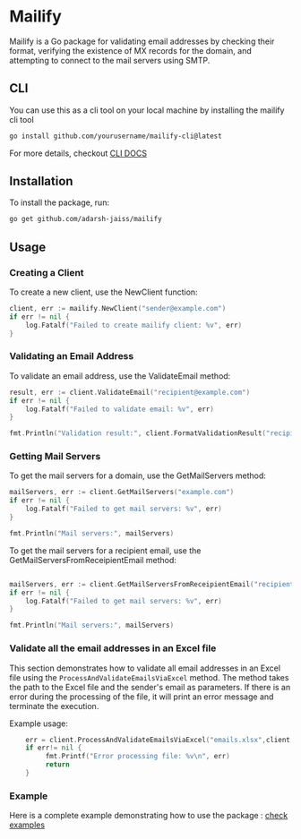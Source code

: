 # Mailify

Mailify is a Go package for validating email addresses by checking their format, verifying the existence of MX records for the domain, and attempting to connect to the mail servers using SMTP.

## CLI 

You can use this as a cli tool on your local machine by installing the mailify cli tool

```bash
go install github.com/yourusername/mailify-cli@latest
```

For more details, checkout [CLI DOCS](https://github.com/Adarsh-jaiss/mailify/blob/main/cli/README.md)


## Installation

To install the package, run:

```sh
go get github.com/adarsh-jaiss/mailify

```

## Usage

### Creating a Client

To create a new client, use the NewClient function:

```go
client, err := mailify.NewClient("sender@example.com")
if err != nil {
    log.Fatalf("Failed to create mailify client: %v", err)
}
```

### Validating an Email Address

To validate an email address, use the ValidateEmail method:

```go
result, err := client.ValidateEmail("recipient@example.com")
if err != nil {
    log.Fatalf("Failed to validate email: %v", err)
}

fmt.Println("Validation result:", client.FormatValidationResult("recipient@example.com", result))
```

### Getting Mail Servers
To get the mail servers for a domain, use the GetMailServers method:

```go
mailServers, err := client.GetMailServers("example.com")
if err != nil {
    log.Fatalf("Failed to get mail servers: %v", err)
}

fmt.Println("Mail servers:", mailServers)
```

To get the mail servers for a recipient email, use the GetMailServersFromReceipientEmail method:

```go

mailServers, err := client.GetMailServersFromReceipientEmail("recipient@example.com")
if err != nil {
    log.Fatalf("Failed to get mail servers: %v", err)
}

fmt.Println("Mail servers:", mailServers)
```


### Validate all the email addresses in an Excel file

This section demonstrates how to validate all email addresses in an Excel file using the `ProcessAndValidateEmailsViaExcel` method. The method takes the path to the Excel file and the sender's email as parameters. If there is an error during the processing of the file, it will print an error message and terminate the execution.

Example usage:

```go
	err = client.ProcessAndValidateEmailsViaExcel("emails.xlsx",client.SenderEmail)
	if err!= nil {
         fmt.Printf("Error processing file: %v\n", err)
         return
	}
```
### Example
Here is a complete example demonstrating how to use the package : [check examples](https://github.com/Adarsh-jaiss/mailify/blob/main/example/main.go)
